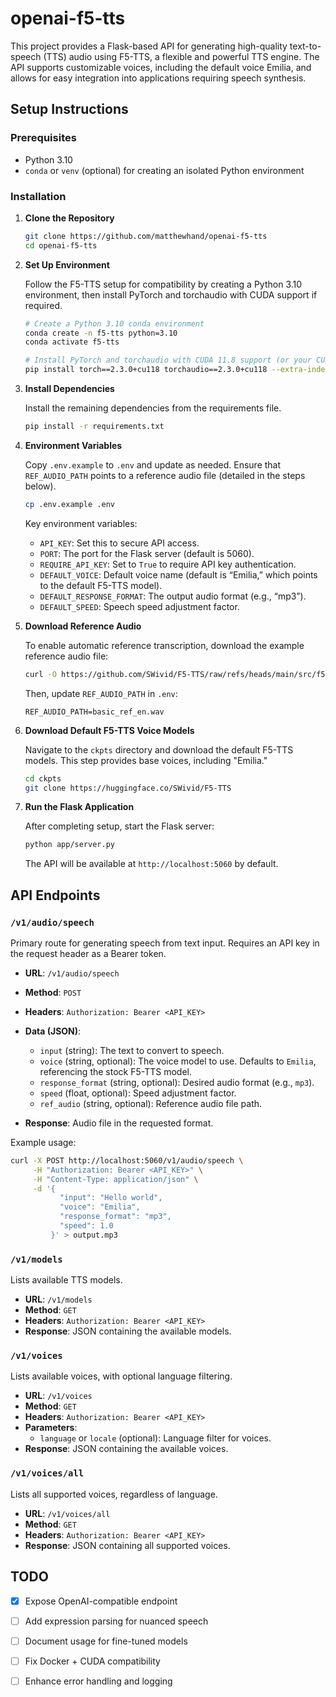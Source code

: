 # openai-f5-tts

This project provides a Flask-based API for generating high-quality text-to-speech (TTS) audio using F5-TTS, a flexible and powerful TTS engine. The API supports customizable voices, including the default voice Emilia, and allows for easy integration into applications requiring speech synthesis.

## Setup Instructions

### Prerequisites

- Python 3.10
- `conda` or `venv` (optional) for creating an isolated Python environment

### Installation

1. **Clone the Repository**

   ```bash
   git clone https://github.com/matthewhand/openai-f5-tts
   cd openai-f5-tts
   ```

2. **Set Up Environment**

   Follow the F5-TTS setup for compatibility by creating a Python 3.10 environment, then install PyTorch and torchaudio with CUDA support if required.

   ```bash
   # Create a Python 3.10 conda environment
   conda create -n f5-tts python=3.10
   conda activate f5-tts

   # Install PyTorch and torchaudio with CUDA 11.8 support (or your CUDA version)
   pip install torch==2.3.0+cu118 torchaudio==2.3.0+cu118 --extra-index-url https://download.pytorch.org/whl/cu118
   ```

3. **Install Dependencies**

   Install the remaining dependencies from the requirements file.

   ```bash
   pip install -r requirements.txt
   ```

4. **Environment Variables**

   Copy `.env.example` to `.env` and update as needed. Ensure that `REF_AUDIO_PATH` points to a reference audio file (detailed in the steps below).

   ```bash
   cp .env.example .env
   ```

   Key environment variables:

   - `API_KEY`: Set this to secure API access.
   - `PORT`: The port for the Flask server (default is 5060).
   - `REQUIRE_API_KEY`: Set to `True` to require API key authentication.
   - `DEFAULT_VOICE`: Default voice name (default is “Emilia,” which points to the default F5-TTS model).
   - `DEFAULT_RESPONSE_FORMAT`: The output audio format (e.g., “mp3”).
   - `DEFAULT_SPEED`: Speech speed adjustment factor.

5. **Download Reference Audio**

   To enable automatic reference transcription, download the example reference audio file:

   ```bash
   curl -O https://github.com/SWivid/F5-TTS/raw/refs/heads/main/src/f5_tts/infer/examples/basic/basic_ref_en.wav
   ```

   Then, update `REF_AUDIO_PATH` in `.env`:

   ```plaintext
   REF_AUDIO_PATH=basic_ref_en.wav
   ```

6. **Download Default F5-TTS Voice Models**

   Navigate to the `ckpts` directory and download the default F5-TTS models. This step provides base voices, including "Emilia."

   ```bash
   cd ckpts
   git clone https://huggingface.co/SWivid/F5-TTS
   ```

7. **Run the Flask Application**

   After completing setup, start the Flask server:

   ```bash
   python app/server.py
   ```

   The API will be available at `http://localhost:5060` by default.

## API Endpoints

### `/v1/audio/speech`

Primary route for generating speech from text input. Requires an API key in the request header as a Bearer token.

- **URL**: `/v1/audio/speech`
- **Method**: `POST`
- **Headers**: `Authorization: Bearer <API_KEY>`
- **Data (JSON)**:
  - `input` (string): The text to convert to speech.
  - `voice` (string, optional): The voice model to use. Defaults to `Emilia`, referencing the stock F5-TTS model.
  - `response_format` (string, optional): Desired audio format (e.g., `mp3`).
  - `speed` (float, optional): Speed adjustment factor.
  - `ref_audio` (string, optional): Reference audio file path.

- **Response**: Audio file in the requested format.

Example usage:

```bash
curl -X POST http://localhost:5060/v1/audio/speech \
     -H "Authorization: Bearer <API_KEY>" \
     -H "Content-Type: application/json" \
     -d '{
           "input": "Hello world",
           "voice": "Emilia",
           "response_format": "mp3",
           "speed": 1.0
         }' > output.mp3
```

### `/v1/models`

Lists available TTS models.

- **URL**: `/v1/models`
- **Method**: `GET`
- **Headers**: `Authorization: Bearer <API_KEY>`
- **Response**: JSON containing the available models.

### `/v1/voices`

Lists available voices, with optional language filtering.

- **URL**: `/v1/voices`
- **Method**: `GET`
- **Headers**: `Authorization: Bearer <API_KEY>`
- **Parameters**:
  - `language` or `locale` (optional): Language filter for voices.
- **Response**: JSON containing the available voices.

### `/v1/voices/all`

Lists all supported voices, regardless of language.

- **URL**: `/v1/voices/all`
- **Method**: `GET`
- **Headers**: `Authorization: Bearer <API_KEY>`
- **Response**: JSON containing all supported voices.

## TODO

- [x] Expose OpenAI-compatible endpoint
- [ ] Add expression parsing for nuanced speech
- [ ] Document usage for fine-tuned models
- [ ] Fix Docker + CUDA compatibility
- [ ] Enhance error handling and logging


